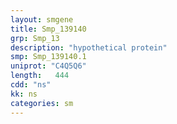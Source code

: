```yaml
---
layout: smgene
title: Smp_139140
grp: Smp_13
description: "hypothetical protein"
smp: Smp_139140.1
uniprot: "C4Q5Q6"
length:   444
cdd: "ns"
kk: ns
categories: sm
---
```

